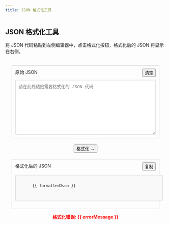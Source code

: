 ```yaml
---
title: JSON 格式化工具
---
```


<script setup>
import { ref } from 'vue'

const inputJson = ref('')
const formattedJson = ref('')
const errorMessage = ref('')

function formatJson() {
  errorMessage.value = ''
  if (!inputJson.value.trim()) {
    formattedJson.value = ''
    return
  }
  try {
    const parsedJson = JSON.parse(inputJson.value)
    formattedJson.value = JSON.stringify(parsedJson, null, 2)
  } catch (error) {
    errorMessage.value = error.message || '无效的 JSON 格式'
    formattedJson.value = ''
  }
}

function clearInput() {
  inputJson.value = ''
  formattedJson.value = ''
  errorMessage.value = ''
}

async function copyFormatted() {
  if (!formattedJson.value) return
  try {
    await navigator.clipboard.writeText(formattedJson.value)
    alert('复制成功')
  } catch (err) {
    alert('复制失败')
  }
}
</script>

## JSON 格式化工具

将 JSON 代码粘贴到左侧编辑器中，点击格式化按钮，格式化后的 JSON 将显示在右侧。

<div class="json-formatter-container">
  <div class="formatter-wrapper">
    <div class="editor-container">
      <div class="editor-header">
        <span>原始 JSON</span>
        <button @click="clearInput">清空</button>
      </div>
      <textarea
        v-model="inputJson"
        rows="10"
        placeholder="请在此处粘贴需要格式化的 JSON 代码"
        class="json-textarea"
      ></textarea>
    </div>
    <div class="actions-container">
      <button @click="formatJson" :disabled="!inputJson.trim()">格式化 →</button>
    </div>
    <div class="editor-container">
      <div class="editor-header">
        <span>格式化后的 JSON</span>
        <button @click="copyFormatted" :disabled="!formattedJson">复制
        </button>
      </div>
      <pre class="json-textarea formatted">
      <code class="language-json">
      {{ formattedJson }}
      </code>
      </pre>
    </div>
  </div>

  <div v-if="errorMessage" class="error-message">
    <p>格式化错误: {{ errorMessage }}</p>
  </div>
</div>

<style scoped>
.json-formatter-container {
  padding: 20px;
  max-width: 800px;
  margin: 0 auto;
}

.formatter-wrapper {
  display: flex;
  flex-direction: column;
  gap: 20px;
}

.editor-container {
  border: 1px solid #ccc;
  border-radius: 4px;
  padding: 10px;
}

.editor-header {
  display: flex;
  justify-content: space-between;
  margin-bottom: 10px;
}

.json-textarea {
  width: 100%;
  font-family: 'Courier New', Courier, monospace;
  padding: 10px;
  border: 1px solid #ccc;
  border-radius: 4px;
}

.json-textarea.formatted {
  background-color: #f9f9f9;
  white-space: pre-wrap;
  word-wrap: break-word;
}

.actions-container {
  text-align: center;
}

.error-message {
  color: red;
  font-weight: bold;
  text-align: center;
}
</style>
